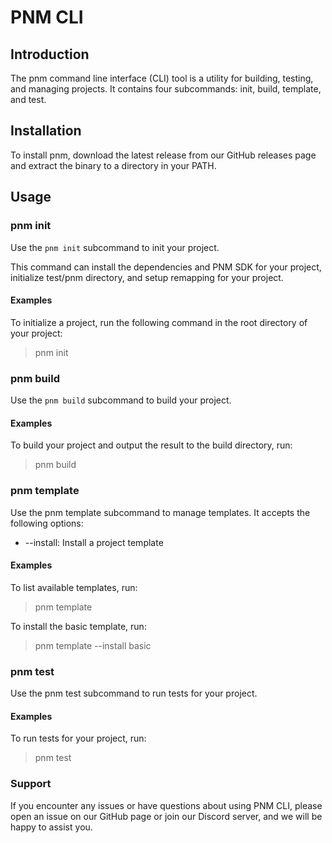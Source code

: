 # PNM CLI

## Introduction
The pnm command line interface (CLI) tool is a utility for building, testing, and managing projects. It contains four subcommands: init, build, template, and test.

## Installation
To install pnm, download the latest release from our GitHub releases page and extract the binary to a directory in your PATH.

## Usage

### pnm init
Use the `pnm init` subcommand to init your project.

This command can install the dependencies and PNM SDK for your project, initialize test/pnm directory, and setup remapping for your project.

#### Examples
To initialize a project, run the following command in the root directory of your project:

> pnm init

### pnm build

Use the `pnm build` subcommand to build your project.

#### Examples
To build your project and output the result to the build directory, run:

> pnm build

### pnm template
Use the pnm template subcommand to manage templates. It accepts the following options:

- --install: Install a project template

#### Examples
To list available templates, run:

> pnm template

To install the basic template, run:

> pnm template --install basic

### pnm test
Use the pnm test subcommand to run tests for your project.

#### Examples
To run tests for your project, run:

> pnm test

### Support
If you encounter any issues or have questions about using PNM CLI, please open an issue on our GitHub page or join our Discord server,  and we will be happy to assist you.
